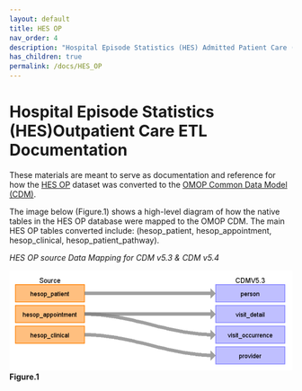 ```yaml
---
layout: default
title: HES OP
nav_order: 4
description: "Hospital Episode Statistics (HES) Admitted Patient Care (APC) ETL Documentation"
has_children: true
permalink: /docs/HES_OP
---
```


# Hospital Episode Statistics (HES)Outpatient Care ETL Documentation

These materials are meant to serve as documentation and reference for how the [HES OP](https://cprd.com/sites/default/files/2022-02/Documentation_HES_OP_set21.pdf) dataset was converted to the [OMOP Common Data Model (CDM)](https://ohdsi.github.io/CommonDataModel/).

The image below (Figure.1) shows a high-level diagram of how the native tables in the HES OP database were mapped to the OMOP CDM. The main HES OP tables converted include: (hesop_patient, hesop_appointment, hesop_clinical, hesop_patient_pathway).

*HES OP source Data Mapping for CDM v5.3 & CDM v5.4*

![](images/image1.png)
**Figure.1**